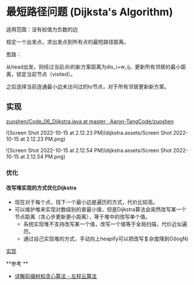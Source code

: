 # 最短路径问题 (Dijksta's Algorithm)

适用范围：没有权值为负数的边

规定一个出发点，求出发点到所有点的最短路径距离。

思路：

从head出发，则经过当前点i的新方案距离为dis_i+w_ij，更新所有邻居的最小距离，锁定当前节点（visited）。

之后选择当前连通最小边未访问过的to节点，对于所有邻居更新新方案。



## 实现

 [zuoshen/Code_06_Dijkstra.java at master · Aaron-TangCode/zuoshen](https://github.com/Aaron-TangCode/zuoshen/blob/master/src/com/tanghainlin/basic_class_06/Code_06_Dijkstra.java) 



![Screen Shot 2022-10-15 at 2.12.23 PM](dijkstra.assets/Screen Shot 2022-10-15 at 2.12.23 PM.png)

![Screen Shot 2022-10-15 at 2.12.54 PM](dijkstra.assets/Screen Shot 2022-10-15 at 2.12.54 PM.png)

### 优化

#### 改写堆实现的方式优化Dijkstra

- 现在对于每个点，找下一个最小边是遍历的方式，代价比较高。
- 可以维护堆来实现对数级别的查最小值，但是Dijkstra算法会突然改写某一个节点距离（贪心步更新更小距离），等于堆中的改写单个值。
  - 系统实现堆不支持改写某一个值，改写一个值等于全局扫描，代价近似遍历。
  - 通过自己实现堆的方式，手动向上heapify可以把改写复杂度降到O(logN)

[实现](https://github.com/Aaron-TangCode/zuoshen/blob/master/src/com/tanghainlin/basic_class_06/Code_06_Dijkstra.java) 

**参考 **

- [详解前缀树和贪心算法 - 左程云算法](https://www.bilibili.com/video/BV1kQ4y1h7ok?p=8&vd_source=3ee85a74f53c722d5c1f8a852c0c7504) 